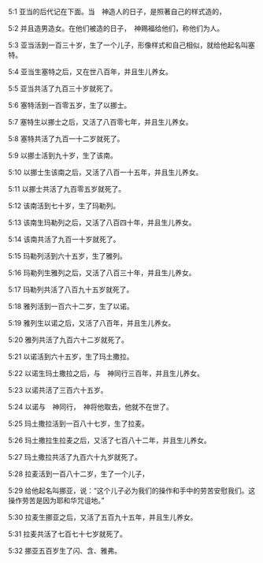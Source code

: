 <a id="1"></a>5:1  亚当的后代记在下面。当　神造人的日子，是照著自己的样式造的，  

<a id="2"></a>5:2  并且造男造女。在他们被造的日子，　神赐福给他们，称他们为人。  

<a id="3"></a>5:3  亚当活到一百三十岁，生了一个儿子，形像样式和自己相似，就给他起名叫塞特。  

<a id="4"></a>5:4  亚当生塞特之后，又在世八百年，并且生儿养女。  

<a id="5"></a>5:5  亚当共活了九百三十岁就死了。  

<a id="6"></a>5:6  塞特活到一百零五岁，生了以挪士。  

<a id="7"></a>5:7  塞特生以挪士之后，又活了八百零七年，并且生儿养女。  

<a id="8"></a>5:8  塞特共活了九百一十二岁就死了。  

<a id="9"></a>5:9  以挪士活到九十岁，生了该南。  

<a id="10"></a>5:10  以挪士生该南之后，又活了八百一十五年，并且生儿养女。  

<a id="11"></a>5:11  以挪士共活了九百零五岁就死了。  

<a id="12"></a>5:12  该南活到七十岁，生了玛勒列。  

<a id="13"></a>5:13  该南生玛勒列之后，又活了八百四十年，并且生儿养女。  

<a id="14"></a>5:14  该南共活了九百一十岁就死了。  

<a id="15"></a>5:15  玛勒列活到六十五岁，生了雅列。  

<a id="16"></a>5:16  玛勒列生雅列之后，又活了八百三十年，并且生儿养女。  

<a id="17"></a>5:17  玛勒列共活了八百九十五岁就死了。  

<a id="18"></a>5:18  雅列活到一百六十二岁，生了以诺。  

<a id="19"></a>5:19  雅列生以诺之后，又活了八百年，并且生儿养女。  

<a id="20"></a>5:20  雅列共活了九百六十二岁就死了。  

<a id="21"></a>5:21  以诺活到六十五岁，生了玛土撒拉。  

<a id="22"></a>5:22  以诺生玛土撒拉之后，与　神同行三百年，并且生儿养女。  

<a id="23"></a>5:23  以诺共活了三百六十五岁。  

<a id="24"></a>5:24  以诺与　神同行，　神将他取去，他就不在世了。  

<a id="25"></a>5:25  玛土撒拉活到一百八十七岁，生了拉麦。  

<a id="26"></a>5:26  玛土撒拉生拉麦之后，又活了七百八十二年，并且生儿养女。  

<a id="27"></a>5:27  玛土撒拉共活了九百六十九岁就死了。  

<a id="28"></a>5:28  拉麦活到一百八十二岁，生了一个儿子，  

<a id="29"></a>5:29  给他起名叫挪亚，说：“这个儿子必为我们的操作和手中的劳苦安慰我们。这操作劳苦是因为耶和华咒诅地。”  

<a id="30"></a>5:30  拉麦生挪亚之后，又活了五百九十五年，并且生儿养女。  

<a id="31"></a>5:31  拉麦共活了七百七十七岁就死了。  

<a id="32"></a>5:32  挪亚五百岁生了闪、含、雅弗。  
